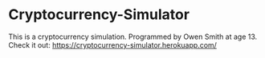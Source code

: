 # Cryptocurrency-Simulator
This is a cryptocurrency simulation. Programmed by Owen Smith at age 13.
Check it out: https://cryptocurrency-simulator.herokuapp.com/
